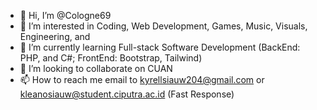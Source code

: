 - 👋 Hi, I’m @Cologne69
- 👀 I’m interested in Coding, Web Development, Games, Music, Visuals, Engineering, and 
- 🌱 I’m currently learning Full-stack Software Development (BackEnd: PHP, and C#; FrontEnd: Bootstrap, Tailwind)
- 💞️ I’m looking to collaborate on CUAN
- 📫 How to reach me email to kyrellsiauw204@gmail.com or kleanosiauw@student.ciputra.ac.id (Fast Response)

<!---
Cologne69/Cologne69 is a ✨ special ✨ repository because its `README.md` (this file) appears on your GitHub profile.
You can click the Preview link to take a look at your changes.
--->
